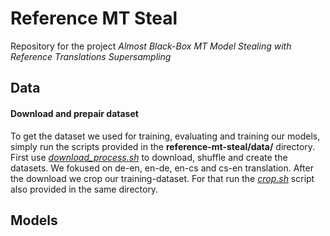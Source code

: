 # Reference MT Steal

Repository for the project _Almost Black-Box MT Model Stealing with Reference Translations Supersampling_


## Data

#### Download and prepair dataset

To get the dataset we used for training, evaluating and training our models, simply run the scripts provided in the **reference-mt-steal/data/** directory. First use [_download_process.sh_](./data/download_process.sh) to download, shuffle and create the datasets. We fokused on de-en, en-de, en-cs and cs-en translation. After the download we crop our training-dataset. For that run the [_crop.sh_](./data/crop.sh) script also provided in the same directory.

## Models
